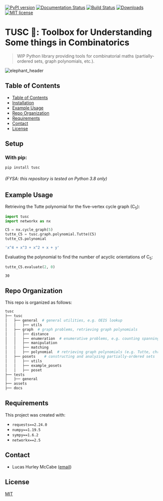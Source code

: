 [![PyPI version](https://badge.fury.io/py/tusc.svg)](https://badge.fury.io/py/tusc)
[![Documentation Status](https://readthedocs.org/projects/tusc/badge/?version=latest)](https://tusc.readthedocs.io/en/latest/?badge=latest)
[![Build Status](https://app.travis-ci.com/lucasmccabe/tusc.svg?branch=main)](https://app.travis-ci.com/lucasmccabe/tusc)
[![Downloads](https://pepy.tech/badge/tusc)](https://pepy.tech/project/tusc)
[![MIT license](https://img.shields.io/badge/License-MIT-blue.svg)](https://lbesson.mit-license.org/)

# TUSC 🐘: Toolbox for Understanding Some things in Combinatorics

> WIP Python library providing tools for combinatorial maths (partially-ordered sets, graph polynomials, etc.).

![elephant_header](https://raw.githubusercontent.com/lucasmccabe/tusc/main/assets/elephant_header.png)

## Table of Contents
* [Table of Contents](#table-of-contents)
* [Installation](#installation)
* [Example Usage](#example-usage)
* [Repo Organization](#repo-organization)
* [Requirements](#requirements)
* [Contact](#contact)
* [License](#license)


## Setup

### With pip:

```bash
pip install tusc
```

###### *(FYSA: this repository is tested on Python 3.8 only)*


## Example Usage

Retrieving the Tutte polynomial for the five-vertex cycle graph (C<sub>5</sub>):

```python
import tusc
import networkx as nx

C5 = nx.cycle_graph(5)
tutte_C5 = tusc.graph.polynomial.Tutte(C5)
tutte_C5.polynomial
```

```bash
'x^4 + x^3 + x^2 + x + y'
```

Evaluating the polynomial to find the number of acyclic orientations of C<sub>5</sub>:

```python
tutte_C5.evaluate(2, 0)
```

```bash
30
```

## Repo Organization

This repo is organized as follows:

```bash
tusc
├── tusc
│   ├── general  # general utilities, e.g. OEIS lookup
│   │   ├── utils
│   ├── graph  # graph problems, retrieving graph polynomials
│   │   ├── distance
│   │   ├── enumeration  # enumerative problems, e.g. counting spanning trees
│   │   ├── manipulation
│   │   ├── matching
│   │   ├── polynomial  # retrieving graph polynomials (e.g. Tutte, chromatic)
│   ├── posets    # constructing and analyzing partially-ordered sets
│   │   ├── utils
│   │   ├── example_posets
│   │   ├── poset
├── tests
│   ├── general
├── assets
├── docs
```


## Requirements
This project was created with:

- `requests==2.24.0`
- `numpy==1.19.5`
- `sympy==1.6.2`
- `networkx==2.5`


## Contact
- Lucas Hurley McCabe ([email](mailto:lucasmccabe@gwu.edu))

## License
[MIT](https://choosealicense.com/licenses/mit/)
